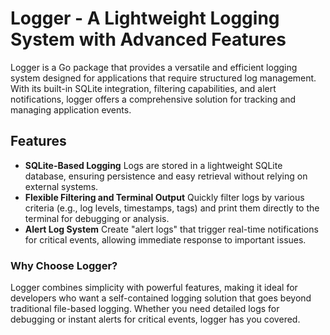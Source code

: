 # Logger - A Lightweight Logging System with Advanced Features
Logger is a Go package that provides a versatile and efficient logging system designed for applications that require structured log management. With its built-in SQLite integration, filtering capabilities, and alert notifications, logger offers a comprehensive solution for tracking and managing application events.
## Features
- **SQLite-Based Logging**
Logs are stored in a lightweight SQLite database, ensuring persistence and easy retrieval without relying on external systems.
- **Flexible Filtering and Terminal Output**
Quickly filter logs by various criteria (e.g., log levels, timestamps, tags) and print them directly to the terminal for debugging or analysis.
- **Alert Log System**
Create "alert logs" that trigger real-time notifications for critical events, allowing immediate response to important issues.
### Why Choose Logger?
Logger combines simplicity with powerful features, making it ideal for developers who want a self-contained logging solution that goes beyond traditional file-based logging. Whether you need detailed logs for debugging or instant alerts for critical events, logger has you covered.
